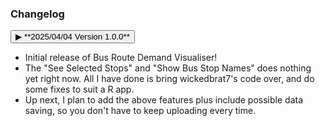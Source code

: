 ### Changelog

<div class="changelog-item">
  <button class="toggle-btn" onclick="toggleChangelog(this)">
    <span class="arrow">▶</span> **2025/04/04 Version 1.0.0**
  </button>
  <div class="changelog-content">
    <ul>
      <li>Initial release of Bus Route Demand Visualiser!</li>
      <li>The "See Selected Stops" and "Show Bus Stop Names" does nothing yet right now. All I have done is bring wickedbrat7's code over, and do some fixes to suit a R app.</li>
      <li>Up next, I plan to add the above features plus include possible data saving, so you don't have to keep uploading every time.</li>
    </ul>
  </div>
</div>